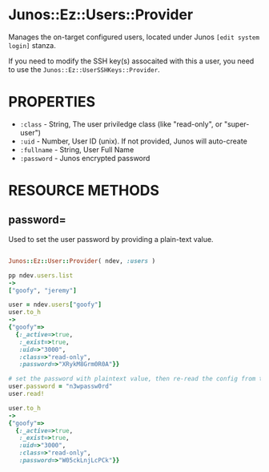 # Junos::Ez::Users::Provider

Manages the on-target configured users, located under Junos `[edit system login]` stanza. 

If you need to modify the SSH key(s) assocaited with this a user, you need to use
the `Junos::Ez::UserSSHKeys::Provider`.

# PROPERTIES

  - `:class` - String, The user priviledge class (like "read-only", or "super-user")
  - `:uid` - Number, User ID (unix).  If not provided, Junos will auto-create
  - `:fullname` - String, User Full Name
  - `:password` - Junos encrypted password

# RESOURCE METHODS

## password=

Used to set the user password by providing a plain-text value.
```ruby

Junos::Ez::User::Provider( ndev, :users )

pp ndev.users.list
-> 
["goofy", "jeremy"]

user = ndev.users["goofy"]
user.to_h
-> 
{"goofy"=>
  {:_active=>true,
   :_exist=>true,
   :uid=>"3000",
   :class=>"read-only",
   :password=>"XRykM8Grm0R0A"}}

# set the password with plaintext value, then re-read the config from the device
user.password = "n3wpassw0rd"
user.read!

user.to_h
->
{"goofy"=>
  {:_active=>true,
   :_exist=>true,
   :uid=>"3000",
   :class=>"read-only",
   :password=>"W05ckLnjLcPCk"}}
```
